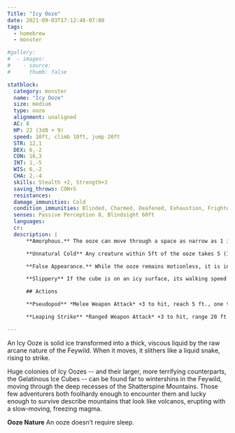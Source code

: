 ```yaml
---
Title: "Icy Ooze"
date: 2021-09-03T17:12:48-07:00
tags:
  - homebrew
  - monster

#gallery:
#  - images:
#    - source: 
#      thumb: false

statblock:
  category: monster
  name: "Icy Ooze"
  size: medium
  type: ooze
  alignment: unaligned
  AC: 8
  HP: 22 (3d8 + 9)
  speed: 10ft, climb 10ft, jump 20ft
  STR: 12,1
  DEX: 6,-2
  CON: 16,3
  INT: 1,-5
  WIS: 6,-2
  CHA: 2,-4
  skills: Stealth +2, Strength+3
  saving_throws: CON+5
  resistances:
  damage_immunities: Cold
  condition_immunities: Blinded, Charmed, Deafened, Exhaustion, Frightened, Prone
  senses: Passive Perception 8, Blindsight 60ft
  languages: 
  cr:
  description: |
      **Amorphous.** The ooze can move through a space as narrow as 1 inch wide without squeezing.

      **Unnatural Cold** Any creature within 5ft of the ooze takes 5 (1d10) cold damage per round.

      **False Appearance.** While the ooze remains motionless, it is indistinguishable from a patch of ice.

      **Slippery** If the cube is on an icy surface, its walking speed is doubled.

      ## Actions

      **Pseudopod** *Melee Weapon Attack* +3 to hit, reach 5 ft., one target. Hit: 4 (1d6 + 1) bludgeoning damage plus 7 (2d6) cold damage.

      **Leaping Strike** *Ranged Weapon Attack* +3 to hit, range 20 ft., one target. Hit: 2d6 cold damage. On a hit the ooze attaches itself to its target, and deals 2d6 cold damage at the start of each of its turns. A creature can spend an action to attempt to remove an attached ooze. To do so, the creature must succeed on an opposed Strength check versus the ooze.

---
```


An Icy Ooze is solid ice transformed into a thick, viscous liquid by the raw arcane nature of the Feywild. When it moves, it slithers like a liquid snake, rising to strike.

Huge colonies of Icy Oozes -- and their larger, more terrifying counterparts, the Gelatinous Ice Cubes -- can be found far to wintershins in the Feywild, moving through the deep recesses of the Shatterspine Mountains. Those few adventurers both foolhardy enough to encounter them and lucky enough to survive describe mountains that look like volcanos, erupting with a slow-moving, freezing magma.

**Ooze Nature** An ooze doesn’t require sleep.

